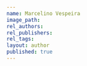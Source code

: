 ```yaml
---
name: Marcelino Vespeira
image_path:
rel_authors:
rel_publishers:
rel_tags:
layout: author
published: true
---
```

